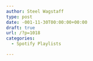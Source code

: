 ```yaml
---
author: Steel Wagstaff
type: post
date: -001-11-30T00:00:00+00:00
draft: true
url: /?p=1018
categories:
  - Spotify Playlists

---
```

<span class="zp-InText-zp-ID--19882-2UGRSREM--wp1018 zp-InText-Citation loading"
		rel="{ 'pages': '200', 'items': '{19882:2UGRSREM}', 'format': '(%a%, %d%, %p%)', 'brackets': '', 'etal': '', 'separator': '', 'and': '' }"></span>